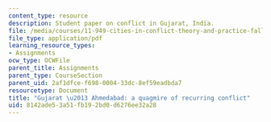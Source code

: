 ```yaml
---
content_type: resource
description: Student paper on conflict in Gujarat, India.
file: /media/courses/11-949-cities-in-conflict-theory-and-practice-fall-2003/8142ade53a51fb192bd0d6276ee32a28_shaids_paper.pdf
file_type: application/pdf
learning_resource_types:
- Assignments
ocw_type: OCWFile
parent_title: Assignments
parent_type: CourseSection
parent_uid: 2af1dfce-f698-0004-33dc-8ef59eadbda7
resourcetype: Document
title: "Gujarat \u2013 Ahmedabad: a quagmire of recurring conflict"
uid: 8142ade5-3a51-fb19-2bd0-d6276ee32a28
---
```

